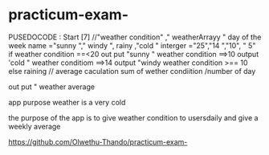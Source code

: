 # practicum-exam-
PUSEDOCODE :
Start [7]
//"weather condition" ," weatherArrayy " day of the week 
name  ="sunny "," windy ", rainy ,"cold "
interger ="25","14 ","10", " 5"
if 
weather condition ==<20
out put "sunny " 
weather condition ==>10
output  'cold "
weather conditiom ==>14
output "windy 
weather condition  >==  10 
else raining 
 // average caculation 
 sum of wether condiition  /number of day 

 out put " weather average 


 app purpose 
 weather is a very cold 

 the purpose of the app is to give weather condition to usersdaily and give a weekly average 

 https://github.com/Olwethu-Thando/practicum-exam-
 

